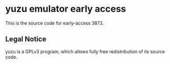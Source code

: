 yuzu emulator early access
=============

This is the source code for early-access 3872.

## Legal Notice

yuzu is a GPLv3 program, which allows fully free redistribution of its source code.